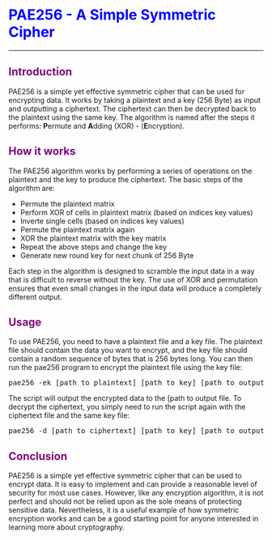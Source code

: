 <h1 style="color:blue;">PAE256 - A Simple Symmetric Cipher</h1>
	<hr>
	<h2 style="color:purple;">Introduction</h2>
	<p>PAE256 is a simple yet effective symmetric cipher that can be used for encrypting data. It works by taking a plaintext and a key (256 Byte) as input and outputting a ciphertext. The ciphertext can then be decrypted back to the plaintext using the same key. The algorithm is named after the steps it performs: <b>P</b>ermute and <b>A</b>dding (XOR) - (<b>E</b>ncryption). </p>
	<h2 style="color:purple;">How it works</h2>
	<p>The PAE256 algorithm works by performing a series of operations on the plaintext and the key to produce the ciphertext. The basic steps of the algorithm are:</p>
	<ul>
		<li>Permute the plaintext matrix</li>
		<li>Perform XOR of cells in plaintext matrix (based on indices key values)</li>
		<li>Inverte single cells (based on indices key values)</li>
    <li>Permute the plaintext matrix again</li>
		<li>XOR the plaintext matrix with the key matrix</li>
		<li>Repeat the above steps and change the key</li>
		<li>Generate new round key for next chunk of 256 Byte</li>
	</ul>
	<p>Each step in the algorithm is designed to scramble the input data in a way that is difficult to reverse without the key. The use of XOR and permutation ensures that even small changes in the input data will produce a completely different output. </p>
	<h2 style="color:purple;">Usage</h2>
	<p>To use PAE256, you need to have a plaintext file and a key file. The plaintext file should contain the data you want to encrypt, and the key file should contain a random sequence of bytes that is 256 bytes long. You can then run the pae256 program to encrypt the plaintext file using the key file:</p>
	<pre>pae256 -ek [path to plaintext] [path to key] [path to output]</pre>
	<p>The script will output the encrypted data to the [path to output file. To decrypt the ciphertext, you simply need to run the script again with the ciphertext file and the same key file:</p>
	<pre>pae256 -d [path to ciphertext] [path to key] [path to output]</pre>
	<h2 style="color:purple;">Conclusion</h2>
	<p>PAE256 is a simple yet effective symmetric cipher that can be used to encrypt data. It is easy to implement and can provide a reasonable level of security for most use cases. However, like any encryption algorithm, it is not perfect and should not be relied upon as the sole means of protecting sensitive data. Nevertheless, it is a useful example of how symmetric encryption works and can be a good starting point for anyone interested in learning more about cryptography.</p>

  

